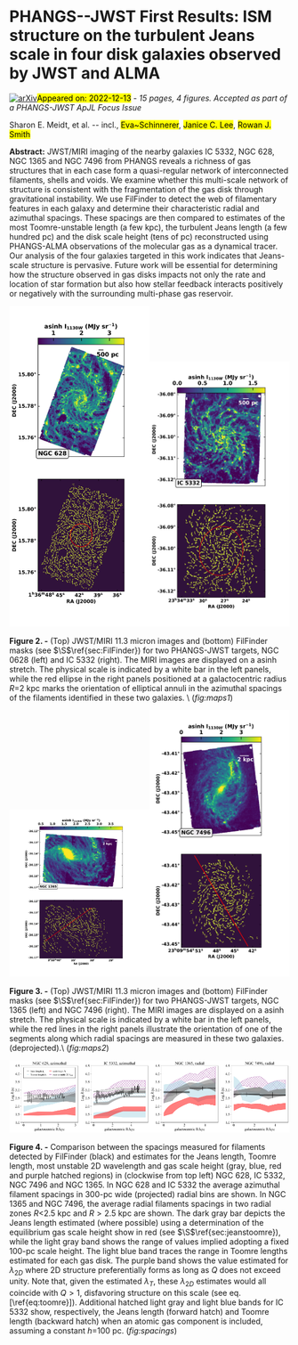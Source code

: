 <div class="macros" style="visibility:hidden;">
$\newcommand{\ensuremath}{}$
$\newcommand{\xspace}{}$
$\newcommand{\object}[1]{\texttt{#1}}$
$\newcommand{\farcs}{{.}''}$
$\newcommand{\farcm}{{.}'}$
$\newcommand{\arcsec}{''}$
$\newcommand{\arcmin}{'}$
$\newcommand{\ion}[2]{#1#2}$
$\newcommand{\textsc}[1]{\textrm{#1}}$
$\newcommand{\hl}[1]{\textrm{#1}}$
$\newcommand{\footnote}[1]{}$
$\newcommand{◦ee}{\ensuremath{^\circ}}$
$\newcommand{\kmskpc}{ap{km s^{-1} kpc^{-1}}}$
$\newcommand{\meanv}{\ensuremath{<v>}}$
$\newcommand{\vect}[1]{\boldsymbol{#1}}$
$\newcommand{\}{sol}$
$\newcommand{\}{natexlab}$</div>

<div class="macros" style="visibility:hidden;">
$\newcommand{\ensuremath}{}$
$\newcommand{\xspace}{}$
$\newcommand{\object}[1]{\texttt{#1}}$
$\newcommand{\farcs}{{.}''}$
$\newcommand{\farcm}{{.}'}$
$\newcommand{\arcsec}{''}$
$\newcommand{\arcmin}{'}$
$\newcommand{\ion}[2]{#1#2}$
$\newcommand{\textsc}[1]{\textrm{#1}}$
$\newcommand{\hl}[1]{\textrm{#1}}$
$\newcommand{\footnote}[1]{}$
$\newcommand{◦ee}{\ensuremath{^\circ}}$
$\newcommand{\kmskpc}{ap{km s^{-1} kpc^{-1}}}$
$\newcommand{\meanv}{\ensuremath{<v>}}$
$\newcommand{\vect}[1]{\boldsymbol{#1}}$
$\newcommand{\}{sol}$
$\newcommand{\}{natexlab}$</div>



<div id="title">

# PHANGS--JWST First Results: ISM structure on the turbulent Jeans scale in four disk galaxies observed by JWST and ALMA

</div>
<div id="comments">

[![arXiv](https://img.shields.io/badge/arXiv-2212.06434-b31b1b.svg)](https://arxiv.org/abs/2212.06434)<mark>Appeared on: 2022-12-13</mark> - _15 pages, 4 figures. Accepted as part of a PHANGS-JWST ApJL Focus Issue_

</div>
<div id="authors">

Sharon E. Meidt, et al. -- incl., <mark>Eva~Schinnerer</mark>, <mark>Janice C. Lee</mark>, <mark>Rowan J. Smith</mark>

</div>
<div id="abstract">

**Abstract:** JWST/MIRI imaging of the nearby galaxies IC 5332, NGC 628, NGC 1365 and NGC 7496 from PHANGS reveals a richness of gas structures that in each case form a quasi-regular network of interconnected filaments, shells and voids.  We examine whether this multi-scale network of structure is consistent with the fragmentation of the gas disk through gravitational instability.  We use FilFinder to detect the web of filamentary features in each galaxy and determine their characteristic radial and azimuthal spacings.  These spacings are then compared to estimates of the most Toomre-unstable length (a few kpc), the turbulent Jeans length (a few hundred pc) and the disk scale height (tens of pc) reconstructed using PHANGS-ALMA observations of the molecular gas as a dynamical tracer.  Our analysis of the four galaxies targeted in this work indicates that Jeans-scale structure is pervasive.  Future work will be essential for determining how the structure observed in gas disks impacts not only the rate and location of star formation but also how stellar feedback interacts positively or negatively with the surrounding multi-phase gas reservoir.

</div>

<div id="div_fig1">

<img src="tmp_2212.06434/./jwst_mapsNGC628.png" alt="Fig2.1" width="50%"/><img src="tmp_2212.06434/./jwst_mapsIC5332.png" alt="Fig2.2" width="50%"/>

**Figure 2. -** (Top) JWST/MIRI 11.3 micron images and (bottom) FilFinder masks (see $\S$\ref{sec:FilFinder}) for two PHANGS-JWST targets, NGC 0628 (left) and IC 5332 (right).  The MIRI images are displayed on a asinh stretch.  The physical scale is indicated by a white bar in the left panels, while the red ellipse in the right panels positioned at a galactocentric radius $R$=2 kpc marks the orientation of elliptical annuli in the azimuthal spacings of the filaments identified in these two galaxies.  \ (*fig:maps1*)

</div>
<div id="div_fig2">

<img src="tmp_2212.06434/./jwst_mapsNGC1365.png" alt="Fig3.1" width="50%"/><img src="tmp_2212.06434/./jwst_mapsNGC7496.png" alt="Fig3.2" width="50%"/>

**Figure 3. -** (Top) JWST/MIRI 11.3 micron images and (bottom) FilFinder masks (see $\S$\ref{sec:FilFinder}) for two PHANGS-JWST targets, NGC 1365 (left) and NGC 7496 (right).  The MIRI images are displayed on a asinh stretch. The physical scale is indicated by a white bar in the left panels, while the red lines in the right panels illustrate the orientation of one of the segments along which radial spacings are measured in these two galaxies. (deprojected).\ (*fig:maps2*)

</div>
<div id="div_fig3">

<img src="tmp_2212.06434/./ngc0628Jeanslengths_.png" alt="Fig4.1" width="25%"/><img src="tmp_2212.06434/./ic5332Jeanslengths_.png" alt="Fig4.2" width="25%"/><img src="tmp_2212.06434/./ngc1365Jeanslengths_.png" alt="Fig4.3" width="25%"/><img src="tmp_2212.06434/./ngc7496Jeanslengths_.png" alt="Fig4.4" width="25%"/>

**Figure 4. -** Comparison between the spacings measured for filaments detected by FilFinder (black) and estimates for the Jeans length, Toomre length, most unstable 2D wavelength and gas scale height (gray, blue, red and purple hatched regions) in (clockwise from top left) NGC 628, IC 5332, NGC 7496 and NGC 1365.  In NGC 628 and IC 5332 the average azimuthal filament spacings in 300-pc wide (projected) radial bins are shown. In NGC 1365 and NGC 7496, the average radial filaments spacings in two radial zones $R<$2.5 kpc and $R>2.5$ kpc are shown.  The dark gray bar depicts the Jeans length estimated (where possible) using a determination of the equilibrium gas scale height show in red (see $\S$\ref{sec:jeanstoomre}), while the light gray band shows the range of values implied adopting a fixed 100-pc scale height.  The light blue band traces the range in Toomre lengths estimated for each gas disk.  The purple band shows the value estimated for $\lambda_{2D}$ where 2D structure preferentially forms as long as $Q$ does not exceed unity.  Note that, given the estimated $\lambda_T$, these $\lambda_{2D}$ estimates would all coincide with $Q>1$, disfavoring structure on this scale (see eq. [\ref{eq:toomre}]). Additional hatched light gray and light blue bands for IC 5332 show, respectively, the Jeans length (forward hatch) and Toomre length (backward hatch) when an atomic gas component is included, assuming a constant $h$=100 pc.
  (*fig:spacings*)

</div>